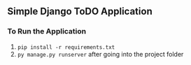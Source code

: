 ## Simple Django ToDO Application

### To Run the Application

1. ```pip install -r requirements.txt```
1. ```py manage.py runserver``` after going into the project folder